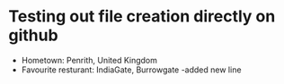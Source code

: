 # Testing out file creation directly on github

- Hometown: Penrith, United Kingdom
- Favourite resturant: IndiaGate, Burrowgate
-added new line
